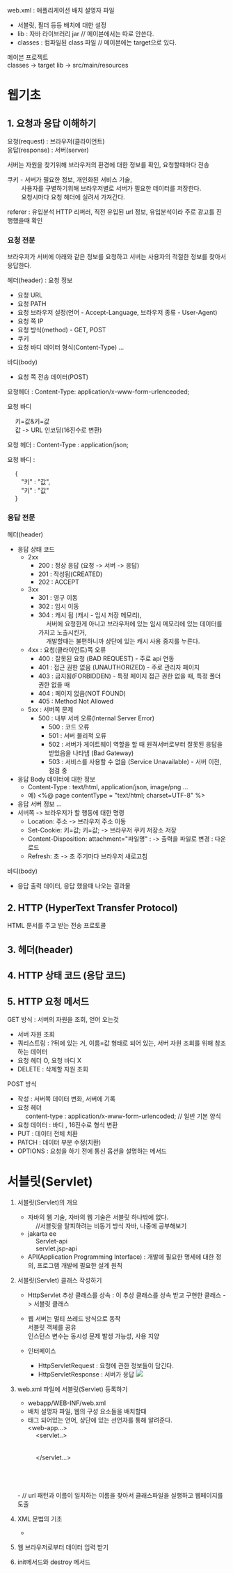 web.xml : 애플리케이션 배치 설명자 파일
- 서블릿, 필더 등등 배치에 대한 설정
- lib : 자바 라이브러리 jar // 메이븐에서는 따로 안쓴다.
- classes : 컴파일된 class 파일 // 메이븐에는 target으로 있다.

메이븐 프로젝트<br>
classes -> target
lib -> src/main/resources

# 웹기초
## 1. 요청과 응답 이해하기
요청(request) : 브라우저(클라이언트)<br>
응답(response) : 서버(server)

서버는 자원을 찾기위해 브라우저의 환경에 대한 정보를 확인, 요청할때마다 전송

쿠키 - 서버가 필요한 정보, 개인화된 서비스 기술, <br>
&emsp;&emsp; 사용자를 구별하기위해 브라우저별로 서버가 필요한 데이터를 저장한다.<br>
&emsp;&emsp; 요청시마다 요청 헤더에 실려서 가져간다.

referer : 유입분석 HTTP 리퍼러, 직전 유입된 url 정보, 유입분석이라 주로 광고를 진행했을때 확인

### 요청 전문 
브라우저가 서버에 아래와 같은 정보를 요청하고 서버는 사용자의 적절한 정보를 찾아서 응답한다.

헤더(header) : 요청 정보
- 요청 URL
- 요청 PATH
- 요청 브라우저 설정(언어 - Accept-Language, 브라우저 종류 - User-Agent)
- 요청  쪽 IP
- 요청 방식(method) - GET, POST
- 쿠키
- 요청 바디  데이터 형식(Content-Type)
...

바디(body)
- 요청 쪽 전송 데이터(POST)

요청헤더 : Content-Type: application/x-www-form-urlenceoded;

요청 바디

&emsp; 키=값&키=값 <br>
&emsp; 값 -> URL 인코딩(16진수로 변환)

요청 헤더 : Content-Type : application/json;

요청 바디 :

&emsp; {<br>
&emsp;&emsp; "키" : "값",<br>
&emsp;&emsp; "키" : "값"<br>
&emsp; }

### 응답 전문
헤더(header)
- 응답 상태 코드
    - 2xx
        - 200 : 정상 응답 (요청 -> 서버 -> 응답)
        - 201 : 작성됨(CREATED)
        - 202 : ACCEPT
    - 3xx
        - 301 : 영구 이동
        - 302 : 임시 이동
        - 304 : 캐시 됨 (캐시 - 임시 저장 메모리),<br>
          &emsp; 서버에 요청한게 아니고 브라우저에 있는 임시 메모리에 있는 데이터를 가지고 노출시킨거,<br>
          &emsp; 개발할때는 불편하니까 상단에 있는 캐시 사용 중지를 누른다.
    - 4xx : 요청(클라이언트)쪽 오류
        - 400 : 잘못된 요청 (BAD REQUEST) - 주로 api 연동
        - 401 : 접근 권한 없음 (UNAUTHORIZED) - 주로 관리자 페이지 
        - 403 : 금지됨(FORBIDDEN) - 특정 페이지 접근 권한 없을 때, 특정 폴더 권한 없을 때
        - 404 : 페이지 없음(NOT FOUND) 
        - 405 : Method Not Allowed
    - 5xx : 서버쪽 문제
        - 500 : 내부 서버 오류(Internal Server Error)
            - 500 : 코드 오류
            - 501 : 서버 물리적 오류
            - 502 : 서버가 게이트웨이 역할을 할 때 원격서버로부터 잘못된 응답을 받았음을 나타냄 (Bad Gateway)
            - 503 : 서비스를 사용할 수 없음 (Service Unavailable) - 서버 이전, 점검 중
- 응답 Body 데이터에 대한 정보
    - Content-Type : text/html, application/json, image/png ...
    - 예) <%@ page contentType = "text/html; charset=UTF-8" %>
- 응답 서버 정보 ...
- 서버쪽 -> 브라우저가 할 행동에 대한 명령
  - Location: 주소 -> 브라우저 주소 이동
  - Set-Cookie: 키=값; 키=값; -> 브라우저 쿠키 저장소 저장
  - Content-Disposition: attachment="파일명" : -> 출력을 파일로 변경 : 다운로드
  - Refresh: 초 -> 초 주기마다 브라우저 새로고침
  
바디(body)
- 응답 출력 데이터, 응답 했을때 나오는 결과물

## 2. HTTP (HyperText Transfer Protocol)
   HTML 문서를 주고 받는 전송 프로토콜

## 3. 헤더(header)
## 4. HTTP 상태 코드 (응답 코드)
## 5. HTTP 요청 메서드
GET 방식 : 서버의 자원을 조회, 얻어 오는것
- 서버 자원 조회
- 쿼리스트링 : ?뒤에 있는 거, 이름=값 형태로 되어 있는, 서버 자원 조회를 위해 참조하는 데이터
- 요청 헤더 O, 요청 바디 X
- DELETE : 삭제할 자원 조회

POST 방식
- 작성 : 서버쪽 데이터 변화, 서버에 기록
- 요청 헤더<br>
&emsp; content-type : application/x-www-form-urlencoded; // 일반 기본 양식
- 요청 데이터 : 바디 , 16진수로 형식 변환
- PUT : 데이터 전체 치환
- PATCH : 데이터 부분 수정(치환)
- OPTIONS : 요청을 하기 전에 통신 옵션을 설명하는 메서드


# 서블릿(Servlet)
1. 서블릿(Servlet)의 개요
   - 자바의 웹 기술, 자바의 웹 기술은 서블릿 하나밖에 없다.<br>
   &emsp; //서블릿을 탈피하려는 비동기 방식 자바, 나중에 공부해보기
   - jakarta ee<br>
     &emsp; Servlet-api<br>
     &emsp; servlet.jsp-api
   - API(Application Programming Interface) : 개발에 필요한 명세에 대한 정의, 프로그램 개발에 필요한 설계 원칙

2. 서블릿(Servlet) 클래스 작성하기
   - HttpServlet 추상 클래스를 상속
        : 이 추상 클래스를 상속 받고 구현한 클래스 -> 서블릿 클래스
   
   - 웹 서버는 멀티 쓰레드 방식으로 동작<br>
   서블릿 객체를 공유<br>
   인스턴스 변수는 동시성 문제 발생 가능성, 사용 지양
   - 인터페이스
     - HttpServletRequest : 요청에 관한 정보들이 담긴다.
     - HttpServletResponse : 서버가 응답
       <img src="C:\app\Java\spring2311\img\httpServlet.png"/>

3. web.xml 파일에 서블릿(Servlet) 등록하기
    - webapp/WEB-INF/web.xml
    - 배치 설명자 파일, 웹의 구성 요소들을 배치할때
   - 태그 되어있는 언어, 상단에 있는 선언자를 통해 알려준다.<br>
    <web-app...> <br>
     &emsp; <servlet..><br>
     &emsp;&emsp; <servlet-name></servlet-name><br>
     &emsp;&emsp; <servlet-class></servlet-class><br>
     &emsp; </servlet...><br>
     &emsp; <servlet-mapping><br>
     &emsp;&emsp; <servlet-name></servlet-name><br>
     &emsp;&emsp; <url-pattern></url-pattern><br>
     &emsp; </servlet-mapping><br>
    </web-app>
     - // url 패턴과 이름이 일치하는 이름을 찾아서 클래스파일을 실행하고 웹페이지를 도출
4. XML 문법의 기초
   - <? xml version="1.0" encoding="UTF-8" ?>
5. 웹 브라우저로부터 데이터 입력 받기
6. init메서드와  destroy 메서드